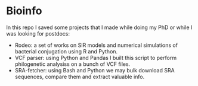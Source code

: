 # Bioinfo

In this repo I saved some projects that I made while doing my PhD or while I was looking for postdocs:
- Rodeo:      a set of works on SIR models and numerical simulations of bacterial conjugation using R and Python.
- VCF parser: using Python and Pandas I built this script to perform philogenetic analysiss on a bunch of VCF files.
- SRA-fetcher: using Bash and Python we may bulk download SRA sequences, compare them and extract valuable info.
